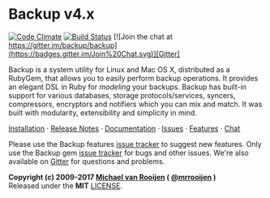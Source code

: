 Backup v4.x
===========

[![Code Climate](https://codeclimate.com/github/backup/backup.png)](https://codeclimate.com/github/backup/backup)
[![Build Status](https://travis-ci.org/backup/backup.svg?branch=master)](https://travis-ci.org/backup/backup)
[![Join the chat at https://gitter.im/backup/backup](https://badges.gitter.im/Join%20Chat.svg)][Gitter]

Backup is a system utility for Linux and Mac OS X, distributed as a RubyGem, that allows you to easily perform backup
operations. It provides an elegant DSL in Ruby for _modeling_ your backups. Backup has built-in support for various
databases, storage protocols/services, syncers, compressors, encryptors and notifiers which you can mix and match. It
was built with modularity, extensibility and simplicity in mind.

[Installation][] &middot; [Release Notes][] &middot; [Documentation][] &middot; [Issues][] &middot; [Features][] &middot; [Chat][Gitter]

Please use the Backup features [issue tracker][Features] to suggest new features.
Only use the Backup gem [issue tracker][Issues] for bugs and other issues.
We're also available on [Gitter] for questions and problems.

**Copyright (c) 2009-2017 [Michael van Rooijen][] ( [@mrrooijen] )**  
Released under the **MIT** [LICENSE](LICENSE).

[Installation]:  http://backup.github.io/backup/v4/installation
[Release Notes]: http://backup.github.io/backup/v4/release-notes
[Documentation]: http://backup.github.io/backup/v4
[Issues]: https://github.com/backup/backup/issues
[Features]: https://github.com/backup/backup-features/issues
[Gitter]: https://gitter.im/backup/backup?utm_source=badge&utm_medium=badge&utm_campaign=pr-badge&utm_content=badge
[Michael van Rooijen]: http://github.com/mrrooijen
[@mrrooijen]: http://twitter.com/mrrooijen
